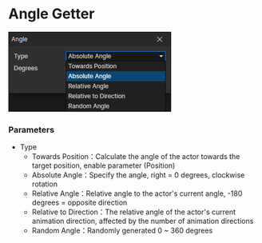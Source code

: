 # Angle Getter

![](img/angle-getter.png)

### Parameters

- Type
  - Towards Position：Calculate the angle of the actor towards the target position, enable parameter (Position)
  - Absolute Angle：Specify the angle, right = 0 degrees, clockwise rotation
  - Relative Angle：Relative angle to the actor's current angle, -180 degrees = opposite direction
  - Relative to Direction：The relative angle of the actor's current animation direction, affected by the number of animation directions
  - Random Angle：Randomly generated 0 ~ 360 degrees
